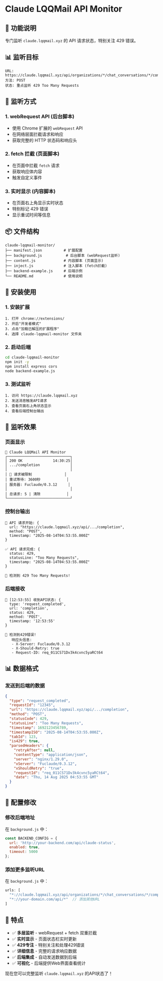 # Claude LQQMail API Monitor

## 🎯 **功能说明**

专门监听 `claude.lqqmail.xyz` 的 API 请求状态，特别关注 429 错误。

## 📊 **监听目标**

```
URL: https://claude.lqqmail.xyz/api/organizations/*/chat_conversations/*/completion
方法: POST
状态: 重点监听 429 Too Many Requests
```

## 🔧 **监听方式**

### **1. webRequest API (后台脚本)**
- 使用 Chrome 扩展的 `webRequest` API
- 在网络层面拦截请求和响应
- 获取完整的 HTTP 状态码和响应头

### **2. fetch 拦截 (页面脚本)**
- 在页面中拦截 `fetch` 请求
- 获取响应体内容
- 触发自定义事件

### **3. 实时显示 (内容脚本)**
- 在页面右上角显示实时状态
- 特别标记 429 错误
- 显示重试时间等信息

## 📦 **文件结构**

```
claude-lqqmail-monitor/
├── manifest.json          # 扩展配置
├── background.js           # 后台脚本 (webRequest监听)
├── content.js             # 内容脚本 (页面显示)
├── inject.js              # 注入脚本 (fetch拦截)
├── backend-example.js     # 后端示例
└── README.md              # 使用说明
```

## 🚀 **安装使用**

### **1. 安装扩展**
```
1. 打开 chrome://extensions/
2. 开启"开发者模式"
3. 点击"加载已解压的扩展程序"
4. 选择 claude-lqqmail-monitor 文件夹
```

### **2. 启动后端**
```bash
cd claude-lqqmail-monitor
npm init -y
npm install express cors
node backend-example.js
```

### **3. 测试监听**
```
1. 访问 https://claude.lqqmail.xyz
2. 发送消息触发API请求
3. 查看页面右上角状态显示
4. 查看后端控制台输出
```

## 📡 **监听效果**

### **页面显示**
```
📡 Claude LQQMail API Monitor
┌─────────────────────────────┐
│ 200 OK              14:30:25│
│ .../completion              │
│                             │
│ 🚫 请求被限制               │
│ 重试等待: 3600秒            │
│ 服务器: Fuclaude/0.3.12     │
│                             │
│ 总请求: 5 | 清除            │
└─────────────────────────────┘
```

### **控制台输出**
```
🚀 API 请求开始: {
  url: "https://claude.lqqmail.xyz/api/.../completion",
  method: "POST",
  timestamp: "2025-08-14T04:53:55.000Z"
}

✅ API 请求完成: {
  status: 429,
  statusLine: "Too Many Requests",
  timestamp: "2025-08-14T04:53:55.000Z"
}

🚫 检测到 429 Too Many Requests!
```

### **后端接收**
```
📡 [12:53:55] 收到API状态: {
  type: 'request_completed',
  url: 'completion',
  status: 429,
  method: 'POST',
  timestamp: '12:53:55'
}

🚫 检测到429错误!
   响应头信息:
   - X-Server: Fuclaude/0.3.12
   - X-Should-Retry: true
   - Request-ID: req_011CS71Dv3k4cvnc5yaRCt64
```

## 📊 **数据格式**

### **发送到后端的数据**
```json
{
  "type": "request_completed",
  "requestId": "12345",
  "url": "https://claude.lqqmail.xyz/api/.../completion",
  "method": "POST",
  "statusCode": 429,
  "statusLine": "Too Many Requests",
  "timestamp": 1692123456789,
  "timestampISO": "2025-08-14T04:53:55.000Z",
  "tabId": 123,
  "is429": true,
  "parsedHeaders": {
    "retryAfter": null,
    "contentType": "application/json",
    "server": "nginx/1.29.0",
    "xServer": "Fuclaude/0.3.12",
    "xShouldRetry": "true",
    "requestId": "req_011CS71Dv3k4cvnc5yaRCt64",
    "date": "Thu, 14 Aug 2025 04:53:55 GMT"
  }
}
```

## 🔧 **配置修改**

### **修改后端地址**
在 `background.js` 中：
```javascript
const BACKEND_CONFIG = {
  url: 'http://your-backend.com/api/claude-status',
  enabled: true,
  timeout: 5000
};
```

### **添加更多监听URL**
在 `background.js` 中：
```javascript
urls: [
  "*://claude.lqqmail.xyz/api/organizations/*/chat_conversations/*/completion",
  "*://your-domain.com/api/*"  // 添加其他URL
]
```

## 🎯 **特点**

- ✅ **多层监听** - webRequest + fetch 双重拦截
- ✅ **实时显示** - 页面状态栏实时更新
- ✅ **429专注** - 特别关注和处理429错误
- ✅ **详细信息** - 完整的请求响应数据
- ✅ **后端集成** - 自动发送数据到后端
- ✅ **可视化** - 后端提供Web界面查看统计

现在您可以完整监听 `claude.lqqmail.xyz` 的API状态了！
